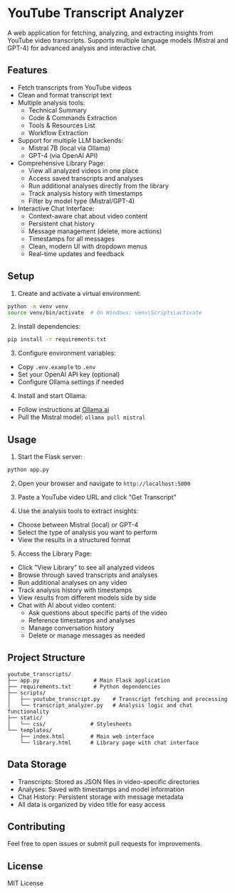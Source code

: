 # YouTube Transcript Analyzer

A web application for fetching, analyzing, and extracting insights from YouTube video transcripts. Supports multiple language models (Mistral and GPT-4) for advanced analysis and interactive chat.

## Features

- Fetch transcripts from YouTube videos
- Clean and format transcript text
- Multiple analysis tools:
  - Technical Summary
  - Code & Commands Extraction
  - Tools & Resources List
  - Workflow Extraction
- Support for multiple LLM backends:
  - Mistral 7B (local via Ollama)
  - GPT-4 (via OpenAI API)
- Comprehensive Library Page:
  - View all analyzed videos in one place
  - Access saved transcripts and analyses
  - Run additional analyses directly from the library
  - Track analysis history with timestamps
  - Filter by model type (Mistral/GPT-4)
- Interactive Chat Interface:
  - Context-aware chat about video content
  - Persistent chat history
  - Message management (delete, more actions)
  - Timestamps for all messages
  - Clean, modern UI with dropdown menus
  - Real-time updates and feedback

## Setup

1. Create and activate a virtual environment:
```bash
python -m venv venv
source venv/bin/activate  # On Windows: venv\Scripts\activate
```

2. Install dependencies:
```bash
pip install -r requirements.txt
```

3. Configure environment variables:
- Copy `.env.example` to `.env`
- Set your OpenAI API key (optional)
- Configure Ollama settings if needed

4. Install and start Ollama:
- Follow instructions at [Ollama.ai](https://ollama.ai)
- Pull the Mistral model: `ollama pull mistral`

## Usage

1. Start the Flask server:
```bash
python app.py
```

2. Open your browser and navigate to `http://localhost:5000`

3. Paste a YouTube video URL and click "Get Transcript"

4. Use the analysis tools to extract insights:
- Choose between Mistral (local) or GPT-4
- Select the type of analysis you want to perform
- View the results in a structured format

5. Access the Library Page:
- Click "View Library" to see all analyzed videos
- Browse through saved transcripts and analyses
- Run additional analyses on any video
- Track analysis history with timestamps
- View results from different models side by side
- Chat with AI about video content:
  - Ask questions about specific parts of the video
  - Reference timestamps and analyses
  - Manage conversation history
  - Delete or manage messages as needed

## Project Structure

```
youtube_transcripts/
├── app.py                 # Main Flask application
├── requirements.txt       # Python dependencies
├── scripts/
│   ├── youtube_transcript.py    # Transcript fetching and processing
│   └── transcript_analyzer.py   # Analysis logic and chat functionality
├── static/
│   └── css/              # Stylesheets
└── templates/
    ├── index.html        # Main web interface
    └── library.html      # Library page with chat interface
```

## Data Storage

- Transcripts: Stored as JSON files in video-specific directories
- Analyses: Saved with timestamps and model information
- Chat History: Persistent storage with message metadata
- All data is organized by video title for easy access

## Contributing

Feel free to open issues or submit pull requests for improvements.

## License

MIT License 